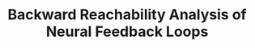 ---
title: "Backward Reachability Analysis of Neural Feedback Loops"
authors: "Nicholas Rober, Michael Everett, Jonathan P. How"
venue: "IEEE Conference on Decision and Control (CDC)"
year: "2022"
status: "published"
arxiv: "https://arxiv.org/abs/2204.08319"
official_link: ""
doi: ""
volume: "N/A"
number: "N/A"
pages: ""
publisher: ""
month: "12"
address: "Cancun, Mexico"
type: "conference"
school: "N/A"
awards: "Runner-Up: Best Paper Award (WFVML 2022)"
notes: "Also presented in 1st Workshop on Formal Verification of Machine Learning, ICML 2022."
include_on_website: true
image: "rober_backprojection.png"
links_to_code: "https://github.com/mit-acl/nn_robustness_analysis"
links_to_video: ""
collection: publications
permalink: /publication/2022-12-Rober22_CDC.html
---
